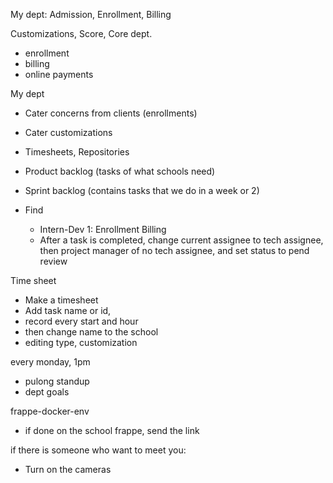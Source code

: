 
My dept: Admission, Enrollment, Billing

Customizations, Score, Core dept.
- enrollment
- billing
- online payments

My dept
- Cater concerns from clients (enrollments)
- Cater customizations
- Timesheets, Repositories

- Product backlog (tasks of what schools need)
- Sprint backlog (contains tasks that we do in a week or 2)

- Find
	- Intern-Dev 1: Enrollment Billing
	- After a task is completed, change current assignee to tech assignee, then project manager of no tech assignee, and set status to pend review

Time sheet
- Make a timesheet
- Add task name or id,
- record every start and hour
- then change name to the school
- editing type, customization

every monday, 1pm
- pulong standup
- dept goals

frappe-docker-env
- if done on the school frappe, send the link

if there is someone who want to meet you:
- Turn on the cameras
